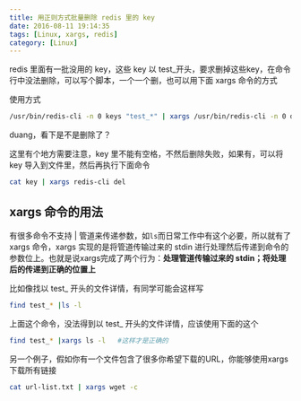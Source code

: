```yaml
---
title: 用正则方式批量删除 redis 里的 key
date: 2016-08-11 19:14:35
tags: [Linux, xargs, redis]
category: [Linux]
---
```


redis 里面有一批没用的 key，这些 key 以 test_开头，要求删掉这些key，在命令行中没法删除，可以写个脚本，一个一个删，也可以用下面 xargs 命令的方式
<!--more-->

使用方式
```bash
/usr/bin/redis-cli -n 0 keys "test_*" | xargs /usr/bin/redis-cli -n 0 del
```
duang，看下是不是删除了？

这里有个地方需要注意，key 里不能有空格，不然后删除失败，如果有，可以将 key 导入到文件里，然后再执行下面命令
```bash
cat key | xargs redis-cli del
```

## xargs 命令的用法

有很多命令不支持 | 管道来传递参数，如`ls`而日常工作中有这个必要，所以就有了 xargs 命令，xargs 实现的是将管道传输过来的 stdin 进行处理然后传递到命令的参数位上。也就是说xargs完成了两个行为：**处理管道传输过来的 stdin；将处理后的传递到正确的位置上**

比如像找以 test_ 开头的文件详情，有同学可能会这样写
```bash
find test_* |ls -l      
```

上面这个命令，没法得到以 test_ 开头的文件详情，应该使用下面的这个
```bash
find test_* |xargs ls -l   #这样才是正确的
```

另一个例子，假如你有一个文件包含了很多你希望下载的URL，你能够使用xargs下载所有链接
```bash
cat url-list.txt | xargs wget -c
```

